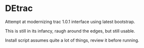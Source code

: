 DEtrac
======

Attempt at modernizing trac 1.0.1 interface using latest bootstrap.

This is still in its infancy, raugh around the edges, but still usable.

Install script assumes quite a lot of things, review it before running.

